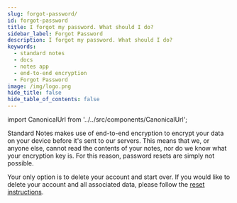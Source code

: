 ```yaml
---
slug: forgot-password/
id: forgot-password
title: I forgot my password. What should I do?
sidebar_label: Forgot Password
description: I forgot my password. What should I do?
keywords:
  - standard notes
  - docs
  - notes app
  - end-to-end encryption
  - Forgot Password
image: /img/logo.png
hide_title: false
hide_table_of_contents: false
---
```


<!-- Copied from https://standardnotes.org/help/6/i-ve-forgotten-my-password-what-should-i-do -->

import CanonicalUrl from '../../src/components/CanonicalUrl';

<CanonicalUrl
 canonicalUrl="https://standardnotes.org/help/6/i-ve-forgotten-my-password-what-should-i-do"
/>

Standard Notes makes use of end-to-end encryption to encrypt your data on your device before it's sent to our servers. This means that we, or anyone else, cannot read the contents of your notes, nor do we know what your encryption key is. For this reason, password resets are simply not possible.

Your only option is to delete your account and start over. If you would like to delete your account and all associated data, please follow the [reset instructions](https://standardnotes.org/reset).
